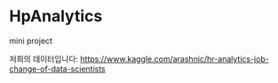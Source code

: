 # HpAnalytics
mini project

저희의 데이터입니다:
https://www.kaggle.com/arashnic/hr-analytics-job-change-of-data-scientists
